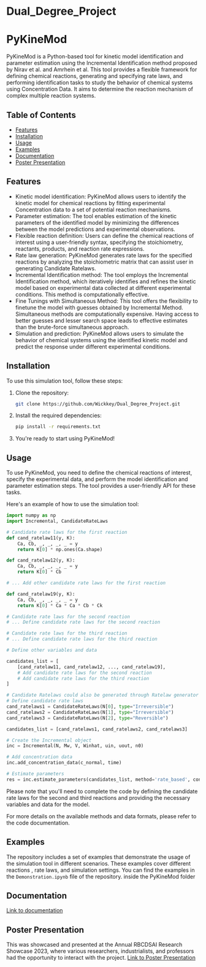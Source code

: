 # Dual_Degree_Project

# PyKineMod

PyKineMod is a Python-based tool for kinetic model identification and parameter estimation using the Incremental Identification method proposed by Nirav et al. and Amrhein et al. This tool provides a flexible framework for defining chemical reactions, generating and specifying rate laws, and performing identification tasks to study the behavior of chemical systems using Concentration Data. It aims to determine the reaction mechanism of complex multiple reaction systems.

## Table of Contents

- [Features](#features)
- [Installation](#installation)
- [Usage](#usage)
- [Examples](#examples)
- [Documentation](#documentation)
- [Poster Presentation](#posterpresentation)
<!-- - [Contributing](#contributing)
- [License](#license) -->

## Features

- Kinetic model identification: PyKineMod allows users to identify the kinetic model for chemical reactions by fitting experimental Concentration data to a set of potential reaction mechanisms.
- Parameter estimation: The tool enables estimation of the kinetic parameters of the identified model by minimizing the differences between the model predictions and experimental observations.
- Flexible reaction definition: Users can define the chemical reactions of interest using a user-friendly syntax, specifying the stoichiometry, reactants, products, and reaction rate expressions.
- Rate law generation: PyKineMod generates rate laws for the specified reactions by analyzing the stoichiometric matrix that can assist user in generating Candidate Ratelaws.
- Incremental Identification method: The tool employs the Incremental Identification method, which iteratively identifies and refines the kinetic model based on experimental data collected at different experimental conditions. This method is computationally effective.
- Fine Tunings with Simultaneous Method: This tool offers the flexibility to finetune the model with guesses obtained by Incremental Method. Simultaneous methods are computationally expensive. Having access to better guesses and lesser search space leads to effective estimates than the brute-force simultaneous approach.
- Simulation and prediction: PyKineMod allows users to simulate the behavior of chemical systems using the identified kinetic model and predict the response under different experimental conditions.

## Installation

To use this simulation tool, follow these steps:

1. Clone the repository:

   ```bash
   git clone https://github.com/Wickkey/Dual_Degree_Project.git
   ```

2. Install the required dependencies:

   ```bash
   pip install -r requirements.txt
   ```

3. You're ready to start using PyKineMod!

## Usage

To use PyKineMod, you need to define the chemical reactions of interest, specify the experimental data, and perform the model identification and parameter estimation steps. The tool provides a user-friendly API for these tasks.

Here's an example of how to use the simulation tool:

```python
import numpy as np
import Incremental, CandidateRateLaws

# Candidate rate laws for the first reaction
def cand_ratelaw11(y, K):
    Ca, Cb, _, _, _, _ = y
    return K[0] * np.ones(Ca.shape)

def cand_ratelaw12(y, K):
    Ca, Cb, _, _, _, _ = y
    return K[0] * Cb

# ... Add other candidate rate laws for the first reaction

def cand_ratelaw19(y, K):
    Ca, Cb, _, _, _, _ = y
    return K[0] * Ca * Ca * Cb * Ck

# Candidate rate laws for the second reaction
# ... Define candidate rate laws for the second reaction

# Candidate rate laws for the third reaction
# ... Define candidate rate laws for the third reaction

# Define other variables and data

candidates_list = [
    [cand_ratelaw11, cand_ratelaw12, ..., cand_ratelaw19],
    # Add candidate rate laws for the second reaction
    # Add candidate rate laws for the third reaction
]

# Candidate Ratelaws could also be generated through Ratelaw generator
# Define candidate rate laws
cand_ratelaws1 = CandidateRateLaws(N[0], type="Irreversible")
cand_ratelaws2 = CandidateRateLaws(N[1], type="Irreversible")
cand_ratelaws3 = CandidateRateLaws(N[2], type="Reversible")

candidates_list = [cand_ratelaws1, cand_ratelaws2, cand_ratelaws3]

# Create the Incremental object
inc = Incremental(N, Mw, V, Winhat, uin, uout, n0)

# Add concentration data
inc.add_concentration_data(c_normal, time)

# Estimate parameters
res = inc.estimate_parameters(candidates_list, method='rate_based', conf_int=False, metric='aicc', plot=True, bootstraps=100)
```

Please note that you'll need to complete the code by defining the candidate rate laws for the second and third reactions and providing the necessary variables and data for the model.


For more details on the available methods and data formats, please refer to the code documentation.

## Examples

The repository includes a set of examples that demonstrate the usage of the simulation tool in different scenarios. These examples cover different reactions , rate laws, and simulation settings. You can find the examples in the `Demonstration.ipynb` file of the repository. inside the PyKineMod folder

<!-- 
## Contributing

Contributions to this project are welcome! If you have any ideas, suggestions, or bug reports, please open an issue or submit a pull request. Your contributions will help improve the functionality and usability of the identification tool.

When contributing, please follow the existing coding style and ensure that your changes are well-documented. Also, make sure to run the tests and verify that everything is functioning correctly.

## License

This project is licensed under the [MIT License](LICENSE). You are free to use, modify, and distribute the code for both commercial and non-commercial purposes.

---

Thank you for using the Chemical Reactor Simulation tool! If you have any questions or need further assistance, please don't hesitate to reach out. -->

## Documentation

[Link to documentation](https://docs.google.com/document/d/1vthe8qXFL6YI4ObJa73sy7PPq03XgkrF21hnXM2UMtA/edit?usp=sharing)

## Poster Presentation

This was showcased and presented at the Annual RBCDSAI Research Showcase 2023, where various researchers, industrialists, and professors had the opportunity to interact with the project.
[Link to Poster Presentation](https://drive.google.com/file/d/1ehqxI2ItKZEPtf4Ju9lIJ78vbHhRPRfy/view)
